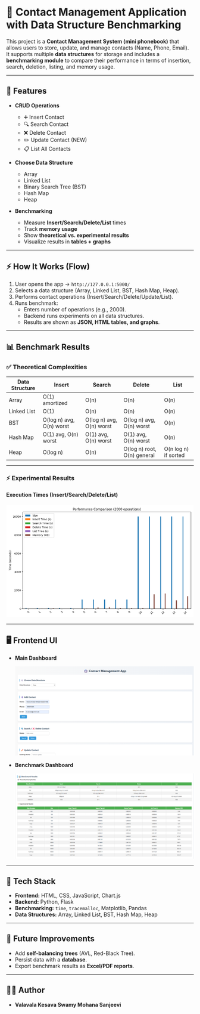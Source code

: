 # 📇 Contact Management Application with Data Structure Benchmarking

This project is a **Contact Management System (mini phonebook)** that allows users to store, update, and manage contacts (Name, Phone, Email).  
It supports multiple **data structures** for storage and includes a **benchmarking module** to compare their performance in terms of insertion, search, deletion, listing, and memory usage.

---

## 🚀 Features

- **CRUD Operations**
  - ➕ Insert Contact
  - 🔍 Search Contact
  - ❌ Delete Contact
  - ✏️ Update Contact (NEW)
  - 📋 List All Contacts

- **Choose Data Structure**
  - Array
  - Linked List
  - Binary Search Tree (BST)
  - Hash Map
  - Heap

- **Benchmarking**
  - Measure **Insert/Search/Delete/List** times
  - Track **memory usage**
  - Show **theoretical vs. experimental results**
  - Visualize results in **tables + graphs**

---

## ⚡ How It Works (Flow)

1. User opens the app → `http://127.0.0.1:5000/`
2. Selects a data structure (Array, Linked List, BST, Hash Map, Heap).
3. Performs contact operations (Insert/Search/Delete/Update/List).
4. Runs benchmark:
   - Enters number of operations (e.g., 2000).
   - Backend runs experiments on all data structures.
   - Results are shown as **JSON, HTML tables, and graphs**.

---

## 📊 Benchmark Results

### ✅ Theoretical Complexities

| Data Structure | Insert | Search | Delete | List |
|----------------|--------|--------|--------|------|
| Array          | O(1) amortized | O(n) | O(n) | O(n) |
| Linked List    | O(1) | O(n) | O(n) | O(n) |
| BST            | O(log n) avg, O(n) worst | O(log n) avg, O(n) worst | O(log n) avg, O(n) worst | O(n) |
| Hash Map       | O(1) avg, O(n) worst | O(1) avg, O(n) worst | O(1) avg, O(n) worst | O(n) |
| Heap           | O(log n) | O(n) | O(log n) root, O(n) general | O(n log n) if sorted |

---

### ⚡ Experimental Results

#### Execution Times (Insert/Search/Delete/List)

![Benchmark Graph](contact-app/results/Benchmarks_pa2.png)

---

## 🖥️ Frontend UI

- **Main Dashboard**
  
  ![UI Screenshot](contact-app/results/UI.png)

- **Benchmark Dashboard**

  ![Benchmark Screenshot](contact-app/results/Benchmarks_table.png)

---

## 🔧 Tech Stack

- **Frontend:** HTML, CSS, JavaScript, Chart.js  
- **Backend:** Python, Flask  
- **Benchmarking:** `time`, `tracemalloc`, Matplotlib, Pandas  
- **Data Structures:** Array, Linked List, BST, Hash Map, Heap  

---

## 📌 Future Improvements

- Add **self-balancing trees** (AVL, Red-Black Tree).  
- Persist data with a **database**.  
- Export benchmark results as **Excel/PDF reports**.  

---


## 👨‍💻 Author

- **Valavala Kesava Swamy Mohana Sanjeevi**

